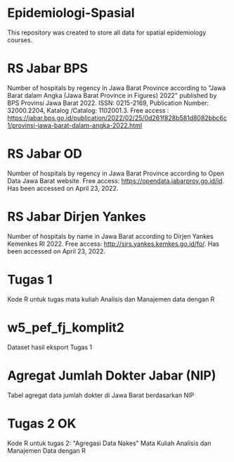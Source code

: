 # Epidemiologi-Spasial
This repository was created to store all data for spatial epidemiology courses.
# RS Jabar BPS
Number of hospitals by regency in Jawa Barat Province according to "Jawa Barat dalam Angka (Jawa Barat Province in Figures) 2022" published by BPS Provinsi Jawa Barat 2022. ISSN: 0215-2169, Publication Number: 32000.2204, Katalog /Catalog: 1102001.3. Free access : https://jabar.bps.go.id/publication/2022/02/25/0d261f828b581d8082bbc6c1/provinsi-jawa-barat-dalam-angka-2022.html
# RS Jabar OD
Number of hospitals by regency in Jawa Barat Province according to Open Data Jawa Barat website. Free access: https://opendata.jabarprov.go.id/id. Has been accessed on April 23, 2022.
# RS Jabar Dirjen Yankes
Number of hospitals by name in Jawa Barat according to Dirjen Yankes Kemenkes RI 2022. Free access: http://sirs.yankes.kemkes.go.id/fo/. Has been accessed on April 23, 2022.
# Tugas 1
Kode R untuk tugas mata kuliah Analisis dan Manajemen data dengan R
# w5_pef_fj_komplit2
Dataset hasil eksport Tugas 1
# Agregat Jumlah Dokter Jabar (NIP)
Tabel agregat data jumlah dokter di Jawa Barat berdasarkan NIP
# Tugas 2 OK
Kode R untuk tugas 2: "Agregasi Data Nakes" Mata Kuliah Analisis dan Manajemen Data dengan R
